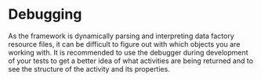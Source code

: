 # Debugging

As the framework is dynamically parsing and interpreting data factory resource files, it can be difficult to figure out with which objects you are working with. It is recommended to use the debugger during development of your tests to get a better idea of what activities are being returned and to see the structure of the activity and its properties.
